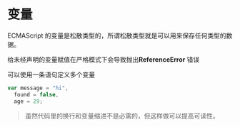 # 变量

ECMAScript 的变量是松散类型的，所谓松散类型就是可以用来保存任何类型的数据。

给未经声明的变量赋值在严格模式下会导致抛出**ReferenceError** 错误

可以使用一条语句定义多个变量

```javascript
var message = "hi",
  found = false,
  age = 29;
```

> 虽然代码里的换行和变量缩进不是必需的，但这样做可以提高可读性。
